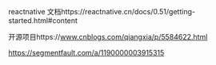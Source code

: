 
 reactnative 文档https://reactnative.cn/docs/0.51/getting-started.html#content

 开源项目https://www.cnblogs.com/qiangxia/p/5584622.html

 https://segmentfault.com/a/1190000003915315